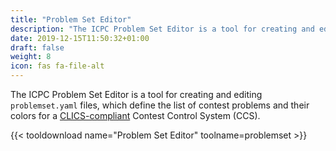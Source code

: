 ```yaml
---
title: "Problem Set Editor"
description: "The ICPC Problem Set Editor is a tool for creating and editing problemset.yaml files"
date: 2019-12-15T11:50:32+01:00
draft: false
weight: 8
icon: fas fa-file-alt
---
```


The ICPC Problem Set Editor is a tool for creating and editing `problemset.yaml` files,
which define the list of contest problems
and their colors for a [CLICS-compliant](https://clics.ecs.baylor.edu/index.php/Contest_Control_System)
Contest Control System (CCS).

{{< tooldownload name="Problem Set Editor" toolname=problemset >}}
